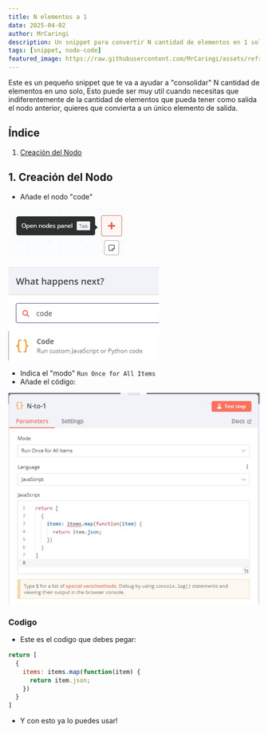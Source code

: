 ```yaml
---
title: N elementos a 1
date: 2025-04-02
author: MrCaringi
description: Un snippet para convertir N cantidad de elementos en 1 solo
tags: [snippet, nodo-code]
featured_image: https://raw.githubusercontent.com/MrCaringi/assets/refs/heads/main/images/others/comunidad-n8n/20250402_featured.png
---
```

Este es un pequeño snippet que te va a ayudar a "consolidar" N cantidad de elementos en uno solo,
Esto puede ser muy util cuando necesitas que indiferentemente de la cantidad de elementos que pueda tener como salida el nodo anterior, quieres que convierta a un único elemento de salida.

## Índice
1. [Creación del Nodo](#1-creacion-del-nodo)

## 1. Creación del Nodo
- Añade el nodo "code"

![nuevo nodo](https://raw.githubusercontent.com/aitorroma/comunidad-n8n-blog/main/assets/2025-04-02_154640.jpg)

![seleccion code](https://raw.githubusercontent.com/aitorroma/comunidad-n8n-blog/main/assets/2025-04-02_155110.jpg)

- Indica el "modo" `Run Once for All Items`
- Añade el código:

![Ingresar el codigo](https://raw.githubusercontent.com/aitorroma/comunidad-n8n-blog/main/assets/2025-04-02_155239.jpg)

### Codigo
- Este es el codigo que debes pegar:

```javascript
return [
  {
    items: items.map(function(item) {
      return item.json;
    })
  }
]
```

- Y con esto ya lo puedes usar!

